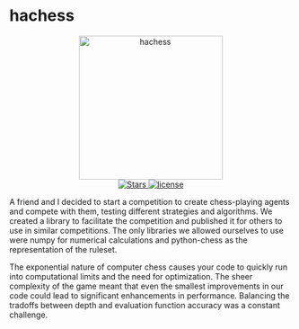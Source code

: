 # hachess

<div align="center" id="top">
  <img src="https://media4.giphy.com/media/Spty0N8Cg3lNMnFLoB/giphy.gif" width="256" alt="hachess"/>
</div>

<div align="center">
  <a href="https://github.com/tesseract-blue/hachess" rel="nofollow">
    <img src="https://img.shields.io/github/stars/tesseract-blue/hachess" alt="Stars">
  </a>
  <a href="https://github.com/tesseract-blue/hachess/blob/main/LICENSE">
    <img alt="license" src="https://img.shields.io/badge/license-MIT-blue" />
  </a>

</div>

A friend and I decided to start a competition to create chess-playing agents and compete with them, testing different strategies and algorithms. We created a library to facilitate the competition and published it for others to use in similar competitions. The only libraries we allowed ourselves to use were numpy for numerical calculations and python-chess as the representation of the ruleset.

The exponential nature of computer chess causes your code to quickly run into computational limits and the need for optimization. The sheer complexity of the game meant that even the smallest improvements in our code could lead to significant enhancements in performance. Balancing the tradoffs between depth and evaluation function accuracy was a constant challenge.